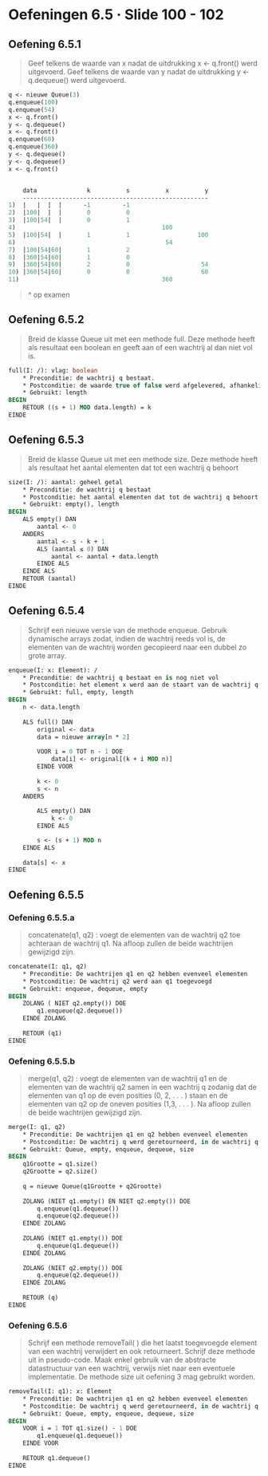 # Oefeningen 6.5 &middot; Slide 100 - 102

## Oefening 6.5.1

> Geef telkens de waarde van x nadat de uitdrukking x <- q.front() werd uitgevoerd. Geef telkens de waarde van y nadat de uitdrukking y <- q.dequeue() werd uitgevoerd.

```pascal
q <- nieuwe Queue(3)q.enqueue(100)q.enqueue(54)x <- q.front()y <- q.dequeue()x <- q.front()q.enqueue(60)q.enqueue(360)y <- q.dequeue()y <- q.dequeue()x <- q.front()
```

```pascal

    data              k          s          x          y
    ----------------------------------------------------
1)  |   |  |  |      -1         -1 
2)  |100|  |  |       0          0
3)  |100|54|  |       0          1
4)                                         100
5)  |100|54|  |       1          1                   100 
6)                                          54
7)  |100|54|60|       1          2
8)  |360|54|60|       1          0
9)  |360|54|60|       2          0                    54
10) |360|54|60|       0          0                    60
11)                                        360
```

> ^ op examen

## Oefening 6.5.2

> Breid de klasse Queue uit met een methode full. Deze methode heeft als resultaat een boolean en geeft aan of een wachtrij al dan niet vol is.

```pascal
full(I: /): vlag: boolean
    * Preconditie: de wachtrij q bestaat.
    * Postconditie: de waarde true of false werd afgelevered, afhankelijk van het feit of de wachtrij q vol is of niet.
    * Gebruikt: length
BEGIN
    RETOUR ((s + 1) MOD data.length) = k
EINDE
```
## Oefening 6.5.3

> Breid de klasse Queue uit met een methode size. Deze methode heeft als resultaat het aantal elementen dat tot een wachtrij q behoort

```pascal
size(I: /): aantal: geheel getal
    * Preconditie: de wachtrij q bestaat
    * Postconditie: het aantal elementen dat tot de wachtrij q behoort werd geretourneerd
    * Gebruikt: empty(), length
BEGIN
    ALS empty() DAN
        aantal <- 0
    ANDERS
        aantal <- s - k + 1
        ALS (aantal ≤ 0) DAN
            aantal <- aantal + data.length
        EINDE ALS
    EINDE ALS
    RETOUR (aantal)
EINDE
```

## Oefening 6.5.4

> Schrijf een nieuwe versie van de methode enqueue. Gebruik dynamische arrays zodat, indien de wachtrij reeds vol is, de elementen van de wachtrij worden gecopieerd naar een dubbel zo grote array.

```pascal
enqueue(I: x: Element): /
    * Preconditie: de wachtrij q bestaat en is nog niet vol
    * Postconditie: het element x werd aan de staart van de wachtrij q toegevoegd
    * Gebruikt: full, empty, length
BEGIN
    n <- data.length
    
    ALS full() DAN
        original <- data
        data = nieuwe array[n * 2]
            
        VOOR i = 0 TOT n - 1 DOE
            data[i] <- original[(k + i MOD n)]
        EINDE VOOR
        
        k <- 0
        s <- n
    ANDERS
    
        ALS empty() DAN
            k <- 0
        EINDE ALS

        s <- (s + 1) MOD n
    EINDE ALS
    
    data[s] <- x
EINDE
```

## Oefening 6.5.5

### Oefening 6.5.5.a

> concatenate(q1, q2) : voegt de elementen van de wachtrij q2 toe achteraan de wachtrij q1. Na afloop zullen de beide wachtrijen gewijzigd zijn.

```pascal
concatenate(I: q1, q2)
    * Preconditie: De wachtrijen q1 en q2 hebben evenveel elementen
    * Postconditie: De wachtrij q2 werd aan q1 toegevoegd
    * Gebruikt: enqueue, dequeue, empty
BEGIN
    ZOLANG ( NIET q2.empty()) DOE
        q1.enqueue(q2.dequeue())
    EINDE ZOLANG
    
    RETOUR (q1)
EINDE
```

### Oefening 6.5.5.b

> merge(q1, q2) : voegt de elementen van de wachtrij q1 en de elementen van de wachtrij q2 samen in een wachtrij q zodanig dat de elementen van q1 op de even posities (0, 2, . . . ) staan en de elementen van q2 op de oneven posities (1,3, . . . ). Na afloop zullen de beide wachtrijen gewijzigd zijn.

```pascal
merge(I: q1, q2)
    * Preconditie: De wachtrijen q1 en q2 hebben evenveel elementen
    * Postconditie: De wachtrij q werd geretourneerd, in de wachtrij q staan de elementen van q1 op de even posities (0, 2, ...) en de elementen van q2 op de oneven positites (1, 3, ...)
    * Gebruikt: Queue, empty, enqueue, dequeue, size
BEGIN
    q1Grootte = q1.size()
    q2Grootte = q2.size()
    
    q = nieuwe Queue(q1Grootte + q2Grootte)
    
    ZOLANG (NIET q1.empty() EN NIET q2.empty()) DOE
        q.enqueue(q1.dequeue())
        q.enqueue(q2.dequeue())
    EINDE ZOLANG
    
    ZOLANG (NIET q1.empty()) DOE 
        q.enqueue(q1.dequeue())
    EINDE ZOLANG
    
    ZOLANG (NIET q2.empty()) DOE 
        q.enqueue(q2.dequeue())
    EINDE ZOLANG
    
    RETOUR (q)
EINDE
```

### Oefening 6.5.6

> Schrijf een methode removeTail( ) die het laatst toegevoegde element van een wachtrij verwijdert en ook retourneert. Schrijf deze methode uit in pseudo-code.Maak enkel gebruik van de abstracte datastructuur van een wachtrij, verwijs nietnaar een eventuele implementatie. De methode size uit oefening 3 mag gebruiktworden.

```pascal
removeTail(I: q1): x: Element
    * Preconditie: De wachtrijen q1 en q2 hebben evenveel elementen
    * Postconditie: De wachtrij q werd geretourneerd, in de wachtrij q staan de elementen van q1 op de even posities (0, 2, ...) en de elementen van q2 op de oneven positites (1, 3, ...)
    * Gebruikt: Queue, empty, enqueue, dequeue, size
BEGIN
    VOOR i = 1 TOT q1.size() - 1 DOE
        q1.enqueue(q1.dequeue())
    EINDE VOOR
    
    RETOUR q1.dequeue()
EINDE
```